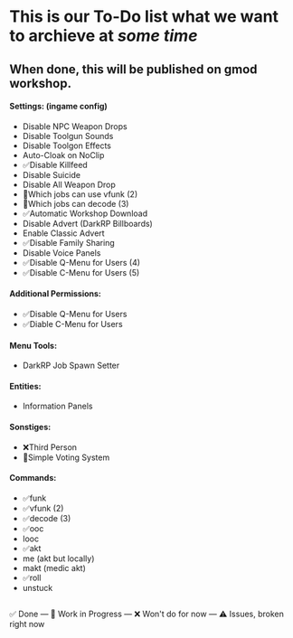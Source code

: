# This is our To-Do list what we want to archieve at *some time*

## When done, this will be published on gmod workshop.

#### Settings: (ingame config)
- Disable NPC Weapon Drops
- Disable Toolgun Sounds
- Disable Toolgon Effects
- Auto-Cloak on NoClip
- ✅Disable Killfeed
- Disable Suicide
- Disable All Weapon Drop
- 🔄Which jobs can use vfunk (2)
- 🔄Which jobs can decode (3)
- ✅Automatic Workshop Download
- Disable Advert (DarkRP Billboards)
- Enable Classic Advert
- ✅Disable Family Sharing
- Disable Voice Panels
- ✅Disable Q-Menu for Users (4)
- ✅Disable C-Menu for Users (5)

#### Additional Permissions:
- ✅Disable Q-Menu for Users
- ✅Diable C-Menu for Users

#### Menu Tools:
- DarkRP Job Spawn Setter

#### Entities:
- Information Panels

#### Sonstiges:
- ❌Third Person
- 🔄Simple Voting System

#### Commands:
- ✅funk
- ✅vfunk (2)
- ✅decode (3)
- ✅ooc
- looc
- ✅akt
- me (akt but locally)
- makt (medic akt)
- ✅roll
- unstuck


##
✅ Done —
🔄 Work in Progress —
❌ Won't do for now —
⚠️ Issues, broken right now
